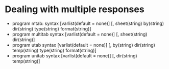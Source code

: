 # Dealing with multiple responses

* program mtab:
syntax [varlist(default = none)] [, sheet(string) by(string) dir(string) type(string) format(string)]
* program multitab
syntax [varlist(default = none)] [, sheet(string) dir(string)]
* program utab
syntax [varlist(default = none)] [, by(string) dir(string) temp(string) type(string) format(string)]
* program unitab
syntax [varlist(default = none)] [, dir(string) temp(string)]



